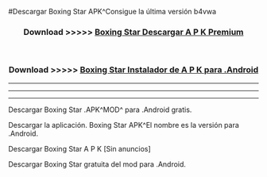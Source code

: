 #Descargar Boxing Star  APK^Consigue la última versión b4vwa



<div align="center">
<h3>Download >>>>> <a href="https://es-sites.web.app/?es= Boxing Star ">Boxing Star  Descargar A P K Premium</a></h3><br>

<h3>Download >>>>> <a href="https://es-sites.web.app/?es= Boxing Star ">Boxing Star  Instalador de A P K para .Android</a></h3>
</div>


----------------------------------------------------------

----------------------------------------------------------

----------------------------------------------------------

Descargar Boxing Star  .APK^MOD^ para .Android gratis.

Descargar la aplicación. Boxing Star  APK^El nombre es la versión para .Android.

Descargar Boxing Star  A P K [Sin anuncios]

Descargar Boxing Star  gratuita del mod para .Android.